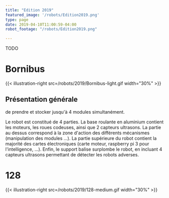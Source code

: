 ```yaml
---
title: "Edition 2019"
featured_image: '/robots/Edition2019.png'
type: page
date: 2019-04-10T11:00:59-04:00
robot_footage: "/robots/Edition2019.png"

---
```


TODO
# Bornibus

{{< illustration-right src=/robots/2019/Bornibus-light.gif width="30%" >}}

## Présentation générale
de prendre et stocker jusqu'à 4 modules simultanément. 



Le robot est constitué de 4 parties. La base roulante en aluminium contient les moteurs, les roues codeuses, ainsi que 2 capteurs ultrasons. La partie au dessus correspond à la zone d'action des différents mécanismes (manipulation des modules ...). La partie supérieure du robot contient la majorité des cartes électroniques (carte moteur, raspberry pi 3 pour l'intelligence, ...). Enfin, le support balise surplombe le robot, en incluant 4 capteurs ultrasons permettant de détecter les robots adverses.

# 128

{{< illustration-right src=/robots/2019/128-medium.gif width="30%" >}}